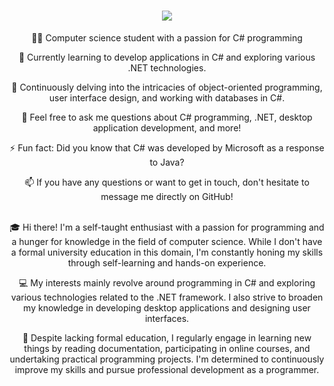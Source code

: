 <h1 align="center">
    <img src="https://readme-typing-svg.herokuapp.com/?font=Righteous&size=35&center=true&vCenter=true&width=500&height=70&duration=4000&lines=Hello+World!+👋;+I'm+Student+Wojciech+Zawadzki!;" />
</h1>    

<div align="center">

 👨‍💻 Computer science student with a passion for C# programming

🔭 Currently learning to develop applications in C# and exploring various .NET technologies.

🌱 Continuously delving into the intricacies of object-oriented programming, user interface design, and working with databases in C#.

💬 Feel free to ask me questions about C# programming, .NET, desktop application development, and more!

⚡ Fun fact: Did you know that C# was developed by Microsoft as a response to Java?

📫 If you have any questions or want to get in touch, don't hesitate to message me directly on GitHub!

<br/>
🎓 Hi there! I'm a self-taught enthusiast with a passion for programming and a hunger for knowledge in the field of computer science. While I don't have a formal university education in this domain, I'm constantly honing my skills through self-learning and hands-on experience.

💻 My interests mainly revolve around programming in C# and exploring various technologies related to the .NET framework. I also strive to broaden my knowledge in developing desktop applications and designing user interfaces.

🌱 Despite lacking formal education, I regularly engage in learning new things by reading documentation, participating in online courses, and undertaking practical programming projects. I'm determined to continuously improve my skills and pursue professional development as a programmer.

